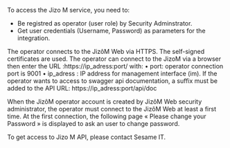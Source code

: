 To access the Jizo M service, you need to:
- Be registred as operator (user role) by Security Adminstrator.
- Get user credentials (Username, Password) as parameters for the integration.

The operator connects to the JizôM Web via HTTPS. The self-signed certificates are used.
The operator can connect to the JizoM via a browser then enter the URL :https://ip_adress:port/ 
with:
    • port: operator connection port is 9001
    • ip_adress : IP address for management interface (im).
If the operator wants to access to swagger api documentation, a suffix must be added to the API URL: https://ip_adress:port/api/doc

When the JizôM operator account is created by JizôM Web security administrator, the operator must connect to the JizôM Web at least a first time.
At the first connection, the following page « Please change your Password » is displayed to ask an user to change password.

To get access to Jizo M API, please contact Sesame IT.